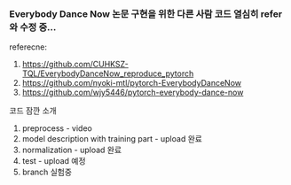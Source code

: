 ### Everybody Dance Now 논문 구현을 위한 다른 사람 코드 열심히 refer와 수정 중...

referecne:

1. https://github.com/CUHKSZ-TQL/EverybodyDanceNow_reproduce_pytorch
2. https://github.com/nyoki-mtl/pytorch-EverybodyDanceNow
3. https://github.com/wjy5446/pytorch-everybody-dance-now 

코드 잠깐 소개

1. preprocess - video 
2. model description with training part - upload 완료
3. normalization - upload 완료
4. test - upload 예정  
5. branch 실험중